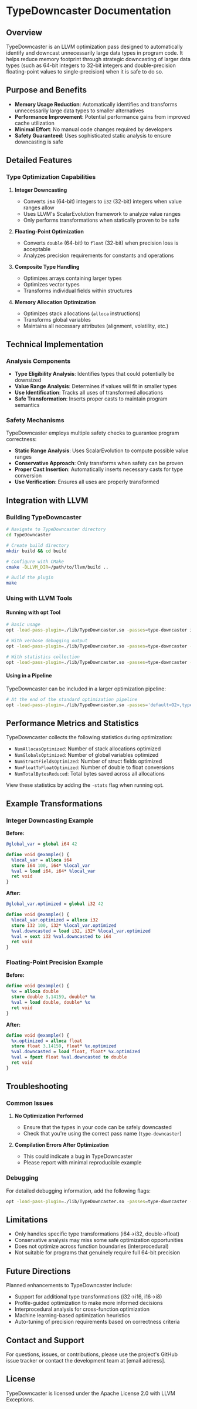 # TypeDowncaster Documentation

## Overview

TypeDowncaster is an LLVM optimization pass designed to automatically identify and downcast unnecessarily large data types in program code. It helps reduce memory footprint through strategic downcasting of larger data types (such as 64-bit integers to 32-bit integers and double-precision floating-point values to single-precision) when it is safe to do so.

## Purpose and Benefits

- **Memory Usage Reduction**: Automatically identifies and transforms unnecessarily large data types to smaller alternatives
- **Performance Improvement**: Potential performance gains from improved cache utilization
- **Minimal Effort**: No manual code changes required by developers
- **Safety Guaranteed**: Uses sophisticated static analysis to ensure downcasting is safe

## Detailed Features

### Type Optimization Capabilities

1. **Integer Downcasting**
   - Converts `i64` (64-bit) integers to `i32` (32-bit) integers when value ranges allow
   - Uses LLVM's ScalarEvolution framework to analyze value ranges
   - Only performs transformations when statically proven to be safe

2. **Floating-Point Optimization**
   - Converts `double` (64-bit) to `float` (32-bit) when precision loss is acceptable
   - Analyzes precision requirements for constants and operations

3. **Composite Type Handling**
   - Optimizes arrays containing larger types
   - Optimizes vector types
   - Transforms individual fields within structures

4. **Memory Allocation Optimization**
   - Optimizes stack allocations (`alloca` instructions)
   - Transforms global variables
   - Maintains all necessary attributes (alignment, volatility, etc.)

## Technical Implementation

### Analysis Components

- **Type Eligibility Analysis**: Identifies types that could potentially be downsized
- **Value Range Analysis**: Determines if values will fit in smaller types
- **Use Identification**: Tracks all uses of transformed allocations
- **Safe Transformation**: Inserts proper casts to maintain program semantics

### Safety Mechanisms

TypeDowncaster employs multiple safety checks to guarantee program correctness:

- **Static Range Analysis**: Uses ScalarEvolution to compute possible value ranges
- **Conservative Approach**: Only transforms when safety can be proven
- **Proper Cast Insertion**: Automatically inserts necessary casts for type conversion
- **Use Verification**: Ensures all uses are properly transformed

## Integration with LLVM

### Building TypeDowncaster

```bash
# Navigate to TypeDowncaster directory
cd TypeDowncaster

# Create build directory
mkdir build && cd build

# Configure with CMake
cmake -DLLVM_DIR=/path/to/llvm/build ..

# Build the plugin
make
```

### Using with LLVM Tools

#### Running with opt Tool

```bash
# Basic usage
opt -load-pass-plugin=./lib/TypeDowncaster.so -passes=type-downcaster input.ll -o output.ll

# With verbose debugging output
opt -load-pass-plugin=./lib/TypeDowncaster.so -passes=type-downcaster -debug-only=typedowncaster input.ll -o output.ll

# With statistics collection
opt -load-pass-plugin=./lib/TypeDowncaster.so -passes=type-downcaster -stats input.ll -o output.ll
```

#### Using in a Pipeline

TypeDowncaster can be included in a larger optimization pipeline:

```bash
# At the end of the standard optimization pipeline
opt -load-pass-plugin=./lib/TypeDowncaster.so -passes='default<O2>,type-downcaster' input.ll -o output.ll
```

## Performance Metrics and Statistics

TypeDowncaster collects the following statistics during optimization:

- `NumAllocasOptimized`: Number of stack allocations optimized
- `NumGlobalsOptimized`: Number of global variables optimized
- `NumStructFieldsOptimized`: Number of struct fields optimized
- `NumFloatToFloatOptimized`: Number of double to float conversions
- `NumTotalBytesReduced`: Total bytes saved across all allocations

View these statistics by adding the `-stats` flag when running opt.

## Example Transformations

### Integer Downcasting Example

**Before:**
```llvm
@global_var = global i64 42

define void @example() {
  %local_var = alloca i64
  store i64 100, i64* %local_var
  %val = load i64, i64* %local_var
  ret void
}
```

**After:**
```llvm
@global_var.optimized = global i32 42

define void @example() {
  %local_var.optimized = alloca i32
  store i32 100, i32* %local_var.optimized
  %val.downcasted = load i32, i32* %local_var.optimized
  %val = sext i32 %val.downcasted to i64
  ret void
}
```

### Floating-Point Precision Example

**Before:**
```llvm
define void @example() {
  %x = alloca double
  store double 3.14159, double* %x
  %val = load double, double* %x
  ret void
}
```

**After:**
```llvm
define void @example() {
  %x.optimized = alloca float
  store float 3.14159, float* %x.optimized
  %val.downcasted = load float, float* %x.optimized
  %val = fpext float %val.downcasted to double
  ret void
}
```

## Troubleshooting

### Common Issues

1. **No Optimization Performed**
   - Ensure that the types in your code can be safely downcasted
   - Check that you're using the correct pass name (`type-downcaster`)

2. **Compilation Errors After Optimization**
   - This could indicate a bug in TypeDowncaster
   - Please report with minimal reproducible example

### Debugging

For detailed debugging information, add the following flags:
```bash
opt -load-pass-plugin=./lib/TypeDowncaster.so -passes=type-downcaster -debug-only=typedowncaster -debug-verbose input.ll -o output.ll
```

## Limitations

- Only handles specific type transformations (i64→i32, double→float)
- Conservative analysis may miss some safe optimization opportunities
- Does not optimize across function boundaries (interprocedural)
- Not suitable for programs that genuinely require full 64-bit precision

## Future Directions

Planned enhancements to TypeDowncaster include:

- Support for additional type transformations (i32→i16, i16→i8)
- Profile-guided optimization to make more informed decisions
- Interprocedural analysis for cross-function optimization
- Machine learning-based optimization heuristics
- Auto-tuning of precision requirements based on correctness criteria

## Contact and Support

For questions, issues, or contributions, please use the project's GitHub issue tracker or contact the development team at [email address].

## License

TypeDowncaster is licensed under the Apache License 2.0 with LLVM Exceptions.
